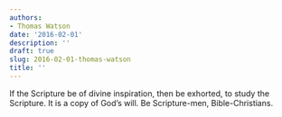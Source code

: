 ```yaml
---
authors:
- Thomas Watson
date: '2016-02-01'
description: ''
draft: true
slug: 2016-02-01-thomas-watson
title: ''
---
```

If the Scripture be of divine inspiration, then be exhorted, to study the Scripture. It is a copy of God’s will. Be Scripture-men, Bible-Christians.



